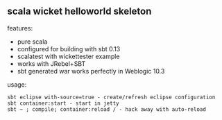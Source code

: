 scala wicket helloworld skeleton
--------------------------------

features:

* pure scala
* configured for building with sbt 0.13
* scalatest with wickettester example
* works with JRebel+SBT
* sbt generated war works perfectly in Weblogic 10.3

usage:

    sbt eclipse with-source=true - create/refresh eclipse configuration
    sbt container:start - start in jetty
    sbt ~ ; compile; container:reload / - hack away with auto-reload

